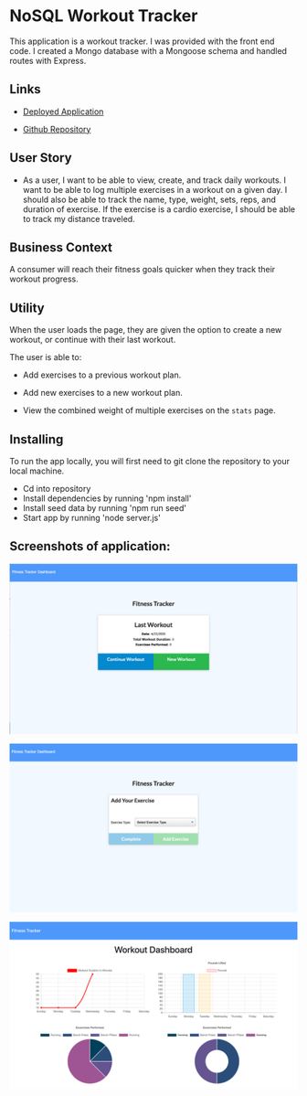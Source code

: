 # NoSQL Workout Tracker

This application is a workout tracker. I was provided with the front end code. I created a Mongo database with a Mongoose schema and handled routes with Express.

## Links

* [Deployed Application](https://stephtracker.herokuapp.com/)

* [Github Repository](https://github.com/smithse4/17-fitness-tracker)

## User Story

* As a user, I want to be able to view, create, and track daily workouts. I want to be able to log multiple exercises in a workout on a given day. I should also be able to track the name, type, weight, sets, reps, and duration of exercise. If the exercise is a cardio exercise, I should be able to track my distance traveled.

## Business Context

A consumer will reach their fitness goals quicker when they track their workout progress.

## Utility

When the user loads the page, they are given the option to create a new workout, or continue with their last workout.

The user is able to:

  * Add exercises to a previous workout plan.

  * Add new exercises to a new workout plan.

  * View the combined weight of multiple exercises on the `stats` page.

## Installing

To run the app locally, you will first need to git clone the repository to your local machine.

* Cd into repository
* Install dependencies by running 'npm install'
* Install seed data by running 'npm run seed'
* Start app by running 'node server.js'

## Screenshots of application:

![Fitness Tracker](./public/img/fitness-tracker.png)

![Add Exercise](./public/img/add-exercise.png)

![Stats](./public/img/stats.png)


